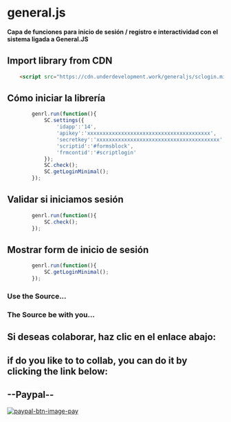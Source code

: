 # general.js

**Capa de funciones para inicio de sesión / registro e interactividad con el sistema ligada a General.JS**

## Import library from CDN
```html
	<script src="https://cdn.underdevelopment.work/generaljs/sclogin.min.js">
```

## Cómo iniciar la librería
```javascript
		genrl.run(function(){
			SC.settings({
				'idapp':'14',
				'apikey':'xxxxxxxxxxxxxxxxxxxxxxxxxxxxxxxxxxxxxxxx',
				'secretkey':'xxxxxxxxxxxxxxxxxxxxxxxxxxxxxxxxxxxxxxxx',
				'scriptid':'#formsblock',
				'frmcontid':'#scriptlogin'
			});
			SC.check();
			SC.getLoginMinimal();
		});
```

## Validar si iniciamos sesión
```javascript
		genrl.run(function(){
			SC.check();
		});
```

## Mostrar form de inicio de sesión
```javascript
		genrl.run(function(){
			SC.getLoginMinimal();
		});
```

### Use the Source...

### The Source be with you...

## Si deseas colaborar, haz clic en el enlace abajo:
## if do you like to to collab, you can do it by clicking the link below:
## --Paypal-- 
[![paypal-btn-image-pay](https://www.paypalobjects.com/en_US/i/btn/btn_donateCC_LG.gif)](https://www.paypal.com/paypalme/avsolucionesweb)
